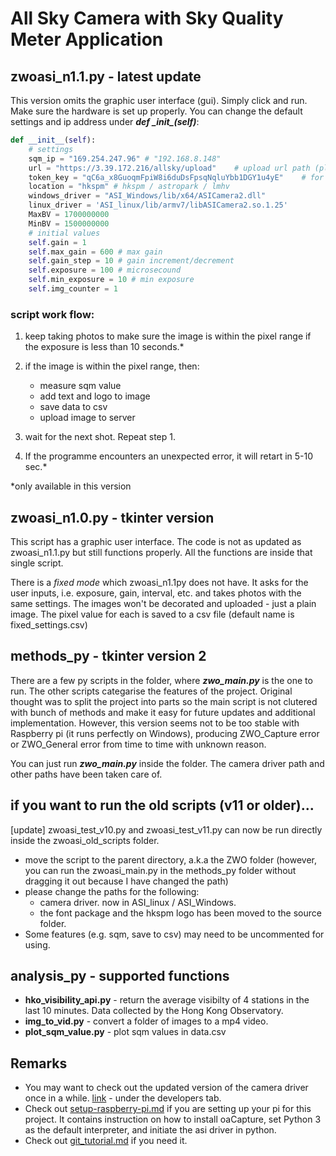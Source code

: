 # All Sky Camera with Sky Quality Meter Application

## zwoasi_n1.1.py - latest update
This version omits the graphic user interface (gui). Simply click and run. Make sure the hardware is set up properly. You can change the default settings and ip address under ***def \__init__(self)***:
```python
def __init__(self):
    # settings
    sqm_ip = "169.254.247.96" # "192.168.8.148" 
    url = "https://3.39.172.216/allsky/upload"    # upload url path (please edit IP address or domain name)
    token_key = "qC6a_x8GuoqmFpiW8i6duDsFpsqNqluYbb1DGY1u4yE"    # for server authentication
    location = "hkspm" # hkspm / astropark / lmhv
    windows_driver = "ASI_Windows/lib/x64/ASICamera2.dll"
    linux_driver = 'ASI_linux/lib/armv7/libASICamera2.so.1.25'
    MaxBV = 1700000000
    MinBV = 1500000000
    # initial values
    self.gain = 1
    self.max_gain = 600 # max gain
    self.gain_step = 10 # gain increment/decrement
    self.exposure = 100 # microsecound
    self.min_exposure = 10 # min exposure
    self.img_counter = 1
```
### script work flow:
1. keep taking photos to make sure the image is within the pixel range if the exposure is less than 10 seconds.*
2. if the image is within the pixel range, then:
    - measure sqm value
    - add text and logo to image
    - save data to csv
    - upload image to server

3. wait for the next shot. Repeat step 1.
4. If the programme encounters an unexpected error, it will retart in 5-10 sec.*

\*only available in this version 
## zwoasi_n1.0.py - tkinter version
This script has a graphic user interface. The code is not as updated as zwoasi_n1.1.py but still functions properly. All the functions are inside that single script.

There is a *fixed mode* which zwoasi_n1.1py does not have. It asks for the user inputs, i.e. exposure, gain, interval, etc. and takes photos with the same settings. The images won't be decorated and uploaded - just a plain image. The pixel value for each is saved to a csv file (default name is fixed_settings.csv)

## methods_py - tkinter version 2
There are a few py scripts in the folder, where ***zwo_main.py*** is the one to run. The other scripts categarise the features of the project. Original thought was to split the project into parts so the main script is not clutered with bunch of methods and make it easy for future updates and additional implementation. However, this version seems not to be too stable with Raspberry pi (it runs perfectly on Windows), producing ZWO_Capture error or ZWO_General error from time to time with unknown reason.

You can just run ***zwo_main.py*** inside the folder. The camera driver path and other paths have been taken care of.

## if you want to run the old scripts (v11 or older)...
[update] zwoasi_test_v10.py and zwoasi_test_v11.py can now be run directly inside the zwoasi_old_scripts folder.
- move the script to the parent directory, a.k.a the ZWO folder (however, you can run the zwoasi_main.py in the methods_py folder without dragging it out because I have changed the path)
- please change the paths for the following:
    - camera driver. now in ASI_linux / ASI_Windows.
    - the font package and the hkspm logo has been moved to the source folder.
- Some features (e.g. sqm, save to csv) may need to be uncommented for using.


## analysis_py - supported functions
- **hko_visibility_api.py** - return the average visibilty of 4 stations in the last 10 minutes. Data collected by the Hong Kong Observatory.
- **img_to_vid.py** - convert a folder of images to a mp4 video.
- **plot_sqm_value.py** - plot sqm values in data.csv

## Remarks
- You may want to check out the updated version of the camera driver once in a while. [link](https://astronomy-imaging-camera.com/software-drivers) - under the developers tab.
- Check out [setup-raspberry-pi.md](setup-raspberry-pi.md) if you are setting up your pi for this project. It contains instruction on how to install oaCapture, set Python 3 as the default interpreter, and initiate the asi driver in python.
- Check out [git_tutorial.md](git_tutorial.md) if you need it.